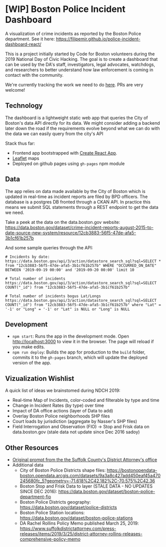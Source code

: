 # [WIP] Boston Police Incident Dashboard

A visualization of crime incidents as reported by the Boston Police department. See it
here: https://filipemir.github.io/police-incident-dashboard-react/

This is a project initially started by Code for Boston volunteers during the 2019 National Day of Civic Hacking.
The goal is to create a dashboard that can be used by the DA's staff, investigators, legal advocates, watchdogs, and 
researchers to better understand how law enforcement is coming in contact with the community.  

We're currently tracking the work we need to do [here](https://github.com/filipemir/police-incident-dashboard-react/issues). 
PRs are very welcome!

## Technology

The dashboard is a lightweight static web app that queries the City of Boston's data API directly for its data.
We might consider adding a backend later down the road if the requirements evolve beyond what we can do with the data
we can easily query from the city's API

Stack thus far:
* Frontend app bootstrapped with [Create React App](https://github.com/facebook/create-react-app).
* [Leaflet](https://leafletjs.com/) maps
* Deployed on github pages using `gh-pages` npm module

## Data

The app relies on data made available by the City of Boston which is updated in real-time as incident reports are
filed by BPD officers. The database is a postgres DB fronted through a CKAN API. In practice this means we submit SQL
statements through a REST endpoint to get the data we need.

Take a peek at the data on the data.boston.gov website: https://data.boston.gov/dataset/crime-incident-reports-august-2015-to-date-source-new-system/resource/12cb3883-56f5-47de-afa5-3b1cf61b257b

And some sample queries through the API:

```
# Incidents by date:
https://data.boston.gov/api/3/action/datastore_search_sql?sql=SELECT * from "12cb3883-56f5-47de-afa5-3b1cf61b257b" WHERE "OCCURRED_ON_DATE" BETWEEN '2019-09-19 00:00' and '2019-09-20 00:00' limit 10

# Total number of incidents
https://data.boston.gov/api/3/action/datastore_search_sql?sql=SELECT COUNT("_id") from "12cb3883-56f5-47de-afa5-3b1cf61b257b"

# Total number of incidents bogus Lat/Longs
https://data.boston.gov/api/3/action/datastore_search_sql?sql=SELECT COUNT("_id") from "12cb3883-56f5-47de-afa5-3b1cf61b257b" where "Lat" = '-1' or "Long" = '-1' or "Lat" is NULL or "Long" is NULL

```

## Development

* `npm start`: Runs the app in the development mode. Open [http://localhost:3000](http://localhost:3000) to view it in the browser.
The page will reload if you make edits.
* `npm run deploy`: Builds the app for production to the `build` folder, commits it to the `gh-pages` branch, which will update the 
deployed version of the app.

## Vizualization Wishlist

A quick list of ideas we brainstomed during NDCH 2019: 

* Real-time Map of Incidents, color-coded and filterable by type and time 
* Change in Incident Rates (by type) over time
* Impact of DA office actions (layer of Data to add)
* Overlay Boston Police neighborhoods SHP files
* Court loads by jurisdiction (aggregate by Nasser's SHP files)
* Field Interrogation and Observation (FIO) -> Stop and Frisk data on data.boston.gov (stale data not update since Dec 2016 sadoy)

## Other Resources

* [Original prompt from the the Suffolk County's District Attorney's office](https://docs.google.com/document/d/1uvlIs0Ru8NH7mWyzjg93if582O_DWkjcb24i83Dttss/)
* Additional data
    * City of Boston Police Districts shape files: https://bostonopendata-boston.opendata.arcgis.com/datasets/9a3a8c427add450eaf45a470245680fc_5?geometry=-71.618%2C42.182%2C-70.575%2C42.36
    * Boston Stop and Frisk Data to layer (STALE DATA - NO UPDATES SINCE DEC 2016): https://data.boston.gov/dataset/boston-police-department-fio 
    * Boston Police Districts geography: https://data.boston.gov/dataset/police-districts
    * Boston Police Station locations: https://data.boston.gov/dataset/boston-police-stations
    * DA Rachel Rollins Policy Memo published March 25, 2019: https://www.suffolkdistrictattorney.com/press-releases/items/2019/3/25/district-attorney-rollins-releases-comprehensive-policy-memo
